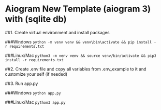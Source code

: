 # Aiogram New Template (aiogram 3) with (sqlite db)


##1. Create virtual environment and install packages

###Windows
```python -m venv venv && venv\bin\activate && pip install -r requirements.txt```

###Linux/Mac
```python3 -m venv venv && source venv/bin/activate && pip3 install -r requirements.txt```

##2. Create .env file and copy all variables from .env_example to it and customize your self (if needed)

##3. Run app.py

###Windows
```python app.py```

###Linux/Mac
```python3 app.py```
